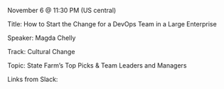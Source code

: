 November 6 @ 11:30 PM (US central)

Title: How to Start the Change for a DevOps Team in a Large Enterprise

Speaker: Magda Chelly

Track: Cultural Change

Topic: State Farm’s Top Picks & Team Leaders and Managers

Links from Slack:

